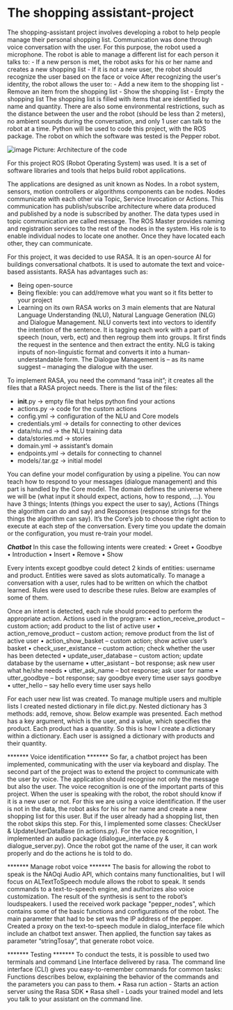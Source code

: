 <h1>The shopping assistant-project</h1>
The shopping-assistant project involves developing a robot to help people manage their personal shopping list. Communication was done through voice conversation with the user. For this purpose, the robot used a microphone. 
The robot is able to manage a different list for each person it talks to:
- If a new person is met, the robot asks for his or her name and creates a new shopping list
- If it is not a new user, the robot should recognize the user based on the face or voice
	After recognizing the user's identity, the robot allows the user to:
- Add a new item to the shopping list
- Remove an item from the shopping list
- Show the shopping list
- Empty the shopping list
The shopping list is filled with items that are identified by name and quantity. 
	There are also some environmental restrictions, such as the distance between the user and the robot (should be less than 2 meters), no ambient sounds during the conversation, and only 1 user can talk to the robot at a time.
	Python will be used to code this project, with the ROS package. The robot on which the software was tested is the Pepper robot.
  
  ![image](https://user-images.githubusercontent.com/87570436/200055730-faa3e9a3-f3b4-405b-94bf-cde6bc59c054.png)
Picture: Architecture of the code

For this project ROS (Robot Operating System) was used. It is a set of software libraries and tools that helps build robot applications. 

The applications are designed as unit known as Nodes. In a robot system, sensors, motion controllers or algorithms components can be nodes. Nodes communicate with each other via Topic, Service Invocation or Actions. This communication has publish/subscribe architecture where data produced and published by a node is subscribed by another. The data types used in topic communication are called message.
	The ROS Master provides naming and registration services to the rest of the nodes in the system. His role is to enable individual nodes to locate one another. Once they have located each other, they can communicate.

For this project, it was decided to use RASA. It is an open-source AI for buildings conversational chatbots. It is used to automate the text and voice-based assistants.
RASA has advantages such as:
- Being open-source
- Being flexible: you can add/remove what you want so it fits better to your project
- Learning on its own
RASA works on 3 main elements that are Natural Language Understanding (NLU), Natural Language Generation (NLG) and Dialogue Management. NLU converts text into vectors to identify the intention of the sentence. It is tagging each work with a part of speech (noun, verb, ect) and then regroup them into groups. It first finds the request in the sentence and then extract the entity.
NLG is taking inputs of non-linguistic format and converts it into a human-understandable form.
The Dialogue Management is – as its name suggest – managing the dialogue with the user.

To implement RASA, you need the command “rasa init”; it creates all the files that a RASA project needs. There is the list of the files:
- __init__.py -> empty file that helps python find your actions
- actions.py -> code for the custom actions
- config.yml -> configuration of the NLU and Core models
- credentials.yml -> details for connecting to other devices
- data/nlu.md -> the NLU training data
- data/stories.md -> stories
- domain.yml -> assistant’s domain
- endpoints.yml -> details for connecting to channel
- models/<timestamp>.tar.gz -> initial model

You can define your model configuration by using a pipeline. You can now teach how to respond to your messages (dialogue management) and this part is handled by the Core model. The domain defines the universe where we will be (what input it should expect, actions, how to respond, …). You have 3 things; Intents (things you expect the user to say), Actions (Things the algorithm can do and say) and Responses (response strings for the things the algorithm can say). It’s the Core’s job to choose the right action to execute at each step of the conversation.  Every time you update the domain or the configuration, you must re-train your model.

*******Chatbot*******
In this case the following intents were created:
  •	Greet 
  •	Goodbye 
  •	Introduction
  •	Insert
  •	Remove
  •	Show

Every intents except goodbye could detect 2 kinds of entities: username and product. Entities were saved as slots automatically. 
To manage a conversation with a user, rules had to be written on which the chatbot learned. Rules were used to describe these rules. Below are examples of some of them.

Once an intent is detected, each rule should proceed to perform the appropriate action. Actions used in the program:
•	action_receive_product – custom action; add product to the list of active user
•	action_remove_product – custom action; remove product from the list of active user
•	action_show_basket – custom action; show active user’s basket
•	check_user_existance – custom action; check whether the user has been detected
•	update_user_database – custom action; update database by the username
•	utter_asistant – bot response; ask new user what he/she needs
•	utter_ask_name – bot response; ask user for name
•	utter_goodbye – bot response; say goodbye every time user says goodbye
•	utter_hello – say hello every time user says hello


For each user new list was created. To manage multiple users and multiple lists I created nested dictionary in file dict.py. Nested dictionary has 3 methods: add, remove, show. Below example was presented. Each method has a key argument, which is the user, and a value, which specifies the product. Each product has a quantity. So this is how I create a dictionary within a dictionary. Each user is assigned a dictionary with products and their quantity.

******* Voice identification *******
So far, a chatbot project has been implemented, communicating with the user via keyboard and display. The second part of the project was to extend the project to communicate with the user by voice. The application should recognise not only the message but also the user.
The voice recognition is one of the important parts of this project. When the user is speaking with the robot, the robot should know if it is a new user or not. For this we are using a voice identification.
If the user is not in the data, the robot asks for his or her name and create a new shopping list for this user. But if the user already had a shopping list, then the robot skips this step.
For this, I implemented some classes: CheckUser & UpdateUserDataBase (in actions.py).
For the voice recognition, I implemented an audio package (dialogue_interface.py & dialogue_server.py). Once the robot got the name of the user, it can work properly and do the actions he is told to do.

******* Manage robot voice *******
The basis for allowing the robot to speak is the NAOqi Audio API, which contains many functionalities, but I will focus on ALTextToSpeech module allows the robot to speak. It sends commands to a text-to-speech engine, and authorizes also voice customization. The result of the synthesis is sent to the robot’s loudspeakers.
I used the received work package "pepper_nodes", which contains some of the basic functions and configurations of the robot. The main parameter that had to be set was the IP address of the pepper.
Created a proxy on the text-to-speech module in dialog_interface file which include an chatbot text answer. Then applied, the function say takes as parameter “stringTosay”, that generate robot voice.

******* Testing *******
To conduct the tests, it is possible to used two terminals and command Line Interface delivered by rasa. The command line interface (CLI) gives you easy-to-remember commands for common tasks:  Functions describes below, explaining the behavior of the commands and the parameters you can pass to them.
•	Rasa run action - Starts an action server using the Rasa SDK
•	Rasa shell - Loads your trained model and lets you talk to your assistant on the command line.





